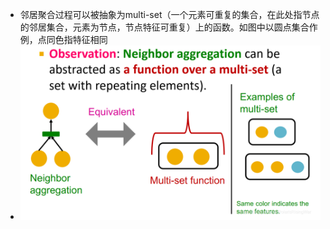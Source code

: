 - 邻居聚合过程可以被抽象为multi-set（一个元素可重复的集合，在此处指节点的邻居集合，元素为节点，节点特征可重复）上的函数。如图中以圆点集合作例，点同色指特征相同
- ![image.png](../assets/image_1704627154628_0.png)